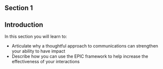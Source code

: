 ## Section 1

## Introduction

In this section you will learn to:

+ Articulate why a thoughtful approach to communications can strengthen your ability to have impact
+ Describe how you can use the EPIC framework to help increase the effectiveness of your interactions
